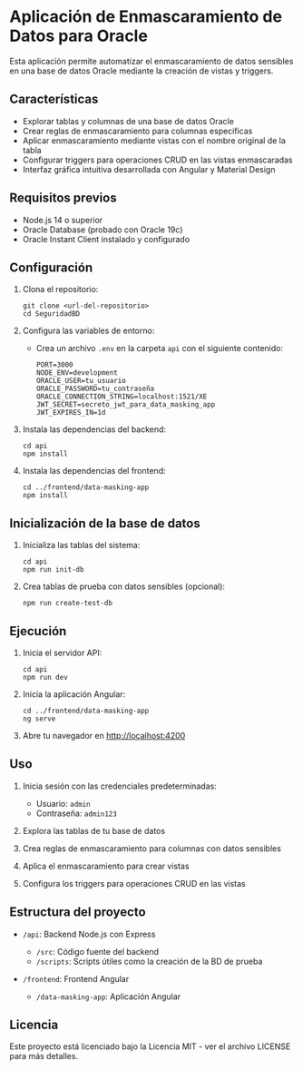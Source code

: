 # Aplicación de Enmascaramiento de Datos para Oracle

Esta aplicación permite automatizar el enmascaramiento de datos sensibles en una base de datos Oracle mediante la creación de vistas y triggers.

## Características

- Explorar tablas y columnas de una base de datos Oracle
- Crear reglas de enmascaramiento para columnas específicas
- Aplicar enmascaramiento mediante vistas con el nombre original de la tabla
- Configurar triggers para operaciones CRUD en las vistas enmascaradas
- Interfaz gráfica intuitiva desarrollada con Angular y Material Design

## Requisitos previos

- Node.js 14 o superior
- Oracle Database (probado con Oracle 19c)
- Oracle Instant Client instalado y configurado

## Configuración

1. Clona el repositorio:
   ```
   git clone <url-del-repositorio>
   cd SeguridadBD
   ```

2. Configura las variables de entorno:
   - Crea un archivo `.env` en la carpeta `api` con el siguiente contenido:
     ```
     PORT=3000
     NODE_ENV=development
     ORACLE_USER=tu_usuario
     ORACLE_PASSWORD=tu_contraseña
     ORACLE_CONNECTION_STRING=localhost:1521/XE
     JWT_SECRET=secreto_jwt_para_data_masking_app
     JWT_EXPIRES_IN=1d
     ```

3. Instala las dependencias del backend:
   ```
   cd api
   npm install
   ```

4. Instala las dependencias del frontend:
   ```
   cd ../frontend/data-masking-app
   npm install
   ```

## Inicialización de la base de datos

1. Inicializa las tablas del sistema:
   ```
   cd api
   npm run init-db
   ```

2. Crea tablas de prueba con datos sensibles (opcional):
   ```
   npm run create-test-db
   ```

## Ejecución

1. Inicia el servidor API:
   ```
   cd api
   npm run dev
   ```

2. Inicia la aplicación Angular:
   ```
   cd ../frontend/data-masking-app
   ng serve
   ```

3. Abre tu navegador en [http://localhost:4200](http://localhost:4200)

## Uso

1. Inicia sesión con las credenciales predeterminadas:
   - Usuario: `admin`
   - Contraseña: `admin123`

2. Explora las tablas de tu base de datos

3. Crea reglas de enmascaramiento para columnas con datos sensibles

4. Aplica el enmascaramiento para crear vistas

5. Configura los triggers para operaciones CRUD en las vistas

## Estructura del proyecto

- `/api`: Backend Node.js con Express
  - `/src`: Código fuente del backend
  - `/scripts`: Scripts útiles como la creación de la BD de prueba

- `/frontend`: Frontend Angular
  - `/data-masking-app`: Aplicación Angular

## Licencia

Este proyecto está licenciado bajo la Licencia MIT - ver el archivo LICENSE para más detalles. 